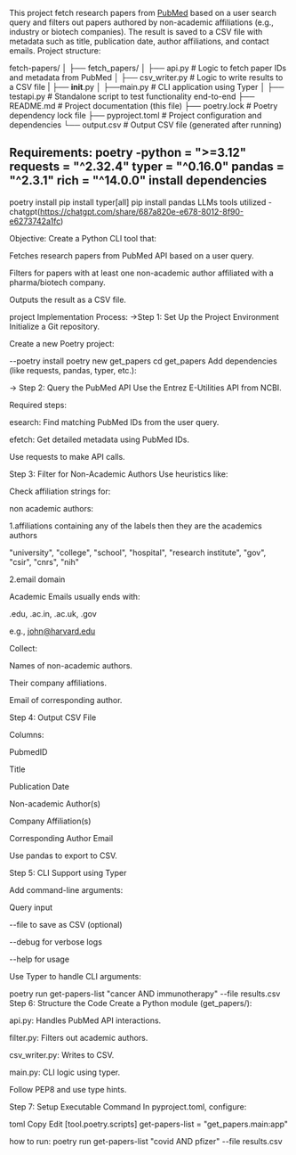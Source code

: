This project fetch research papers from [PubMed](https://pubmed.ncbi.nlm.nih.gov/) based on a user search query and filters out papers authored by non-academic affiliations (e.g., industry or biotech companies). The result is saved to a CSV file with metadata such as title, publication date, author affiliations, and contact emails.
Project structure:

fetch-papers/
│
├── fetch_papers/
│ ├── api.py # Logic to fetch paper IDs and metadata from PubMed
│ ├── csv_writer.py # Logic to write results to a CSV file
| ├── __init__.py
│ ├──main.py  # CLI application using Typer
│
├── testapi.py # Standalone script to test functionality end-to-end
├── README.md # Project documentation (this file)
├── poetry.lock # Poetry dependency lock file
├── pyproject.toml # Project configuration and dependencies
└── output.csv # Output CSV file (generated after running)


Requirements:
poetry
-python = ">=3.12"
requests = "^2.32.4"
typer = "^0.16.0"
pandas = "^2.3.1"
rich = "^14.0.0"
install dependencies
--------------------
poetry install
pip install typer[all]
pip install pandas
LLMs tools utilized
-chatgpt(https://chatgpt.com/share/687a820e-e678-8012-8f90-e6273742a1fc)


Objective:
Create a Python CLI tool that:

Fetches research papers from PubMed API based on a user query.

Filters for papers with at least one non-academic author affiliated with a pharma/biotech company.

Outputs the result as a CSV file.

project Implementation Process:
->Step 1: Set Up the Project Environment
Initialize a Git repository.

Create a new Poetry project:

--poetry install
poetry new get_papers
cd get_papers
Add dependencies (like requests, pandas, typer, etc.):



-> Step 2: Query the PubMed API
Use the Entrez E-Utilities API from NCBI.

Required steps:

esearch: Find matching PubMed IDs from the user query.

efetch: Get detailed metadata using PubMed IDs.

Use requests to make API calls.

Step 3: Filter for Non-Academic Authors
Use heuristics like:

Check affiliation strings for:

non academic authors:

1.affiliations containing any of the labels then they are the academics authors

"university", "college", "school", "hospital", "research institute", "gov", "csir", "cnrs", "nih"

2.email domain

Academic Emails usually ends with:

.edu, .ac.in, .ac.uk, .gov

e.g., john@harvard.edu

Collect:

Names of non-academic authors.

Their company affiliations.

Email of corresponding author.

Step 4: Output CSV File

Columns:

PubmedID

Title

Publication Date

Non-academic Author(s)

Company Affiliation(s)

Corresponding Author Email

Use pandas to export to CSV.

Step 5: CLI Support using Typer

Add command-line arguments:

Query input

--file to save as CSV (optional)

--debug for verbose logs

--help for usage

Use Typer to handle CLI arguments:


poetry run get-papers-list "cancer AND immunotherapy" --file results.csv
Step 6: Structure the Code
Create a Python module (get_papers/):

api.py: Handles PubMed API interactions.

filter.py: Filters out academic authors.

csv_writer.py: Writes to CSV.

main.py: CLI logic using typer.

Follow PEP8 and use type hints.

Step 7: Setup Executable Command
In pyproject.toml, configure:

toml
Copy
Edit
[tool.poetry.scripts]
get-papers-list = "get_papers.main:app"

how to run: poetry run get-papers-list "covid AND pfizer" --file results.csv
